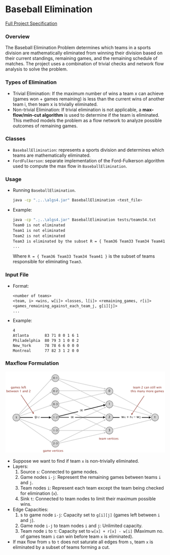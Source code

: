 # Baseball Elimination

[Full Project Specification](https://coursera.cs.princeton.edu/algs4/assignments/baseball/specification.php)

### Overview
The Baseball Elimination Problem determines which teams in a sports division are mathematically eliminated from winning their division based on their current standings, remaining games, and the remaining schedule of matches. The project uses a combination of trivial checks and network flow analysis to solve the problem.

### Types of Elimination
- Trivial Elimination: If the maximum number of wins a team x can achieve (games won + games remaining) is less than the current wins of another team i, then team x is trivially eliminated.
- Non-trivial Elimination: If trivial elimination is not applicable, a **max-flow/min-cut algorithm** is used to determine if the team is eliminated. This method models the problem as a flow network to analyze possible outcomes of remaining games.

### Classes
- `BaseballElimination`: represents a sports division and determines which teams are mathematically eliminated.
- `FordFulkerson`: separate implementation of the Ford-Fulkerson algorithm used to compute the max flow in `BaseballElimination`.

### Usage
- Running `BaseballElimination`.
    ```bash 
    java -cp ".;..\algs4.jar" BaseballElimination <test_file>
    ```
- Example:
    ```bash
    java -cp ".;..\algs4.jar" BaseballElimination tests/teams54.txt
    Team0 is not eliminated
    Team1 is not eliminated
    Team2 is not eliminated
    Team3 is eliminated by the subset R = { Team36 Team33 Team34 Team41 }
    ...
    ```
    Where `R = { Team36 Team33 Team34 Team41 }` is the subset of teams responsible for eliminating `Team3`.

### Input File
- Format:
    ```
    <number of teams>
    <team, i> <wins, w[i]> <losses, l[i]> <remaining_games, r[i]> <games_remaining_against_each_team_j, g[i][j]>
    ...
    ```
- Example:
    ```
    4
    Atlanta       83 71 8 0 1 6 1
    Philadelphia  80 79 3 1 0 0 2
    New_York      78 78 6 6 0 0 0
    Montreal      77 82 3 1 2 0 0
    ```

### Maxflow Formulation
![Flow Network](image.png)
- Suppose we want to find if team `x` is non-trivially eliminated.
- Layers:
    1. Source `s`: Connected to game nodes.
    2. Game nodes `i-j`: Represent the remaining games between teams `i` and `j`.
    3. Team nodes `i`: Represent each team except the team being checked for elimination (`x`).
    4. Sink `t`: Connected to team nodes to limit their maximum possible wins.
- Edge Capacities:
    1. s to game node `i-j`: Capacity set to `g[i][j]` (games left between `i` and `j`).
    2. Game node `i-j` to team nodes `i` and `j`: Unlimited capacity.
    3. Team node `i` to `t`: Capacity set to `w[x] + r[x] - w[i]` (Maximum no. of games team `i` can win before team `x` is eliminated).
- If max flow from `s` to `t` does not saturate all edges from `s`, team `x` is eliminated by a subset of teams forming a cut.

